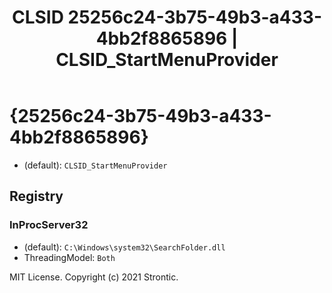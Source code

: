 ﻿---
title: "CLSID 25256c24-3b75-49b3-a433-4bb2f8865896 | CLSID_StartMenuProvider"
excerpt: What is COM-Object CLSID 25256c24-3b75-49b3-a433-4bb2f8865896?
---

# {25256c24-3b75-49b3-a433-4bb2f8865896}

* (default): `CLSID_StartMenuProvider`

## Registry


### InProcServer32

* (default): `C:\Windows\system32\SearchFolder.dll`
* ThreadingModel: `Both`

MIT License. Copyright (c) 2021 Strontic.


